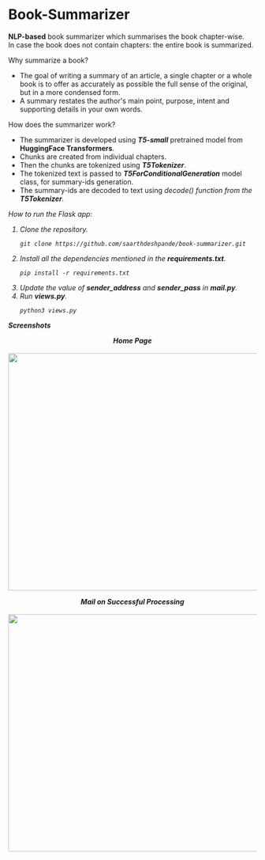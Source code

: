 # Book-Summarizer
<b>NLP-based</b> book summarizer which summarises the book chapter-wise.<br>
In case the book does not contain chapters: the entire book is summarized.

Why summarize a book?
<ul>
<li>The goal of writing a summary of an article, a single chapter or a whole book is to offer as accurately as possible the full sense of the original, but in a more condensed form. 
<li>A summary restates the author's main point, purpose, intent and supporting details in your own words.
</ul>

How does the summarizer work?
<ul>
<li>The summarizer is developed using <i><b>T5-small</b></i> pretrained model from <b>HuggingFace Transformers</b>.</li>
<li>Chunks are created from individual chapters.</li> 
<li>Then the chunks are tokenized using <i><b>T5Tokenizer</b></i>.</li>
<li>The tokenized text is passed to <b><i>T5ForConditionalGeneration</i></b> model class, for summary-ids generation.</li> 
<li>The summary-ids are decoded to text using <i>decode()<i> function from the <i><b>T5Tokenizer</b></i>.</li>
</ul>

How to run the Flask app:
<ol>
<li>Clone the repository.</li>
  
```
git clone https://github.com/saarthdeshpande/book-summarizer.git
```

<li>Install all the dependencies mentioned in the <b>requirements.txt</b>.</li>

```
pip install -r requirements.txt
```

<li>Update the value of <b>sender_address</b> and <b>sender_pass</b> in <b>mail.py</b>.</li>

<li>Run <b>views.py</b>.</li>

```
python3 views.py
```

</ol>

**Screenshots**

<p align="center">
  <b>Home Page</b><br><br>
  <img width="640" height="480" src="https://github.com/saarthdeshpande/book-summarizer/blob/master/screenshots/homepage.png">
</p>

<p align="center">
  <b>Mail on Successful Processing</b><br><br>
  <img width="640" height="480" src="https://github.com/saarthdeshpande/book-summarizer/blob/master/screenshots/mail.png">
</p>
